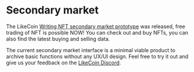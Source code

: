 # Secondary market

The LikeCoin [Writing NFT secondary market prototype](https://likecoin.github.io/likecoin-nft-marketplace/) was released, free trading of NFT is possible NOW! You can check out and buy NFTs, you can also find the latest buying and selling data.

The current secondary market interface is a minimal viable product to archive basic functions without any UX/UI design. Feel free to try it out and give us your feedback on the [LikeCoin Discord](https://discord.gg/likecoin).
